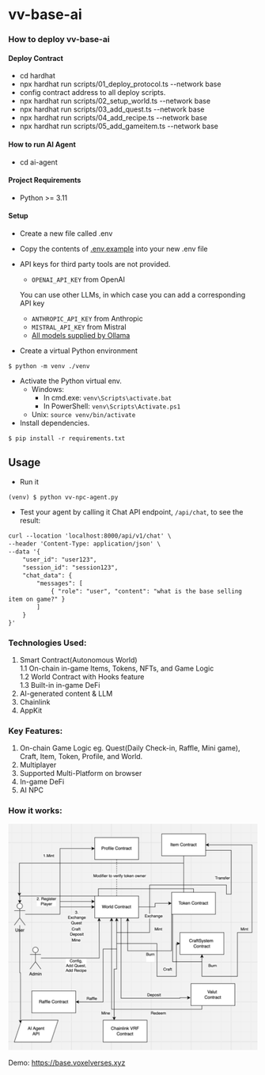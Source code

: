 # vv-base-ai

### How to deploy vv-base-ai

#### Deploy Contract
* cd hardhat
* npx hardhat run scripts/01_deploy_protocol.ts --network base
* config contract address to all deploy scripts.
* npx hardhat run scripts/02_setup_world.ts --network base
* npx hardhat run scripts/03_add_quest.ts --network base
* npx hardhat run scripts/04_add_recipe.ts --network base
* npx hardhat run scripts/05_add_gameitem.ts --network base

#### How to run AI Agent
* cd ai-agent
#### Project Requirements
- Python >= 3.11

#### Setup
- Create a new file called .env
- Copy the contents of [.env.example](.env.example) into your new .env file
- API keys for third party tools are not provided.
  - `OPENAI_API_KEY` from OpenAI
  
  You can use other LLMs, in which case you can add a corresponding API key
  - `ANTHROPIC_API_KEY` from Anthropic
  - `MISTRAL_API_KEY` from Mistral 
  - [All models supplied by Ollama](https://ollama.com/library)
- Create a virtual Python environment
```
$ python -m venv ./venv
```
- Activate the Python virtual env.
  - Windows:
    - In cmd.exe: `venv\Scripts\activate.bat`
    - In PowerShell: `venv\Scripts\Activate.ps1`
  - Unix: `source venv/bin/activate`
- Install dependencies.
```
$ pip install -r requirements.txt
```

## Usage
- Run it
```
(venv) $ python vv-npc-agent.py
```
- Test your agent by calling it Chat API endpoint, `/api/chat`, to see the result:

```
curl --location 'localhost:8000/api/v1/chat' \
--header 'Content-Type: application/json' \
--data '{
    "user_id": "user123",
    "session_id": "session123",
    "chat_data": {
        "messages": [
            { "role": "user", "content": "what is the base selling item on game?" }
        ]
    }
}'
```

### Technologies Used:

1. Smart Contract(Autonomous World) \
    1.1 On-chain in-game Items, Tokens, NFTs, and Game Logic \
    1.2 World Contract with Hooks feature \
    1.3 Built-in in-game DeFi
2. AI-generated content & LLM
3. Chainlink
4. AppKit

### Key Features:

1. On-chain Game Logic eg. Quest(Daily Check-in, Raffle, Mini game), Craft, Item, Token, Profile, and World.
2. Multiplayer
3. Supported Multi-Platform on browser
4. In-game DeFi
5. AI NPC

### How it works:
![How it works](/vv_howitwork.png "How it works")

Demo:
https://base.voxelverses.xyz

